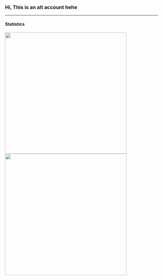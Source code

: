 <h3>Hi, This is an alt account hehe</h3>
<hr>
<h4>Statistics</h4>
<img width="400px" src="https://github-readme-stats.vercel.app/api?username=GarudaFX&show_icons=true&theme=noctis_minimus"><br>
<img width="400px" src="https://github-readme-stats.vercel.app/api/top-langs/?username=GarudaFX&layout=demo&theme=noctis_minimus">
